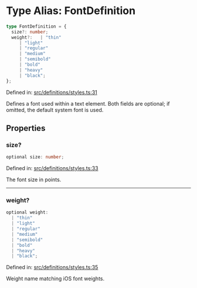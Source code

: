 # Type Alias: FontDefinition

```ts
type FontDefinition = {
  size?: number;
  weight?:   | "thin"
     | "light"
     | "regular"
     | "medium"
     | "semibold"
     | "bold"
     | "heavy"
     | "black";
};
```

Defined in: [src/definitions/styles.ts:31](https://github.com/Fiksuruoka-fi/capacitor-adyen/blob/f6b775642775e61e00bb60787472fc2c2f9bd045/src/definitions/styles.ts#L31)

Defines a font used within a text element. Both fields are optional; if
omitted, the default system font is used.

## Properties

### size?

```ts
optional size: number;
```

Defined in: [src/definitions/styles.ts:33](https://github.com/Fiksuruoka-fi/capacitor-adyen/blob/f6b775642775e61e00bb60787472fc2c2f9bd045/src/definitions/styles.ts#L33)

The font size in points.

***

### weight?

```ts
optional weight: 
  | "thin"
  | "light"
  | "regular"
  | "medium"
  | "semibold"
  | "bold"
  | "heavy"
  | "black";
```

Defined in: [src/definitions/styles.ts:35](https://github.com/Fiksuruoka-fi/capacitor-adyen/blob/f6b775642775e61e00bb60787472fc2c2f9bd045/src/definitions/styles.ts#L35)

Weight name matching iOS font weights.
